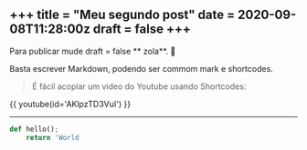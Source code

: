 +++
title = "Meu segundo post"
date = 2020-09-08T11:28:00z
draft = false
+++
---
Para publicar mude draft = false ** zola**. 🙈

Basta escrever Markdown, podendo ser commom mark e shortcodes.
> É fácil acoplar um video do Youtube usando Shortcodes:

{{ youtube(id='AKlpzTD3VuI') }}

---

```python
def hello();
    return 'World
```
